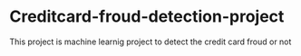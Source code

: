 # Creditcard-froud-detection-project
This project is machine learnig project to detect the credit card froud or not 
